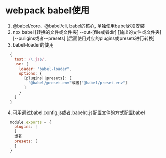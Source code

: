 # webpack babel使用

  1. @babel/core、@babel/cli, babel的核心, 单独使用babel必须安装
  2. npx babel [转换的文件或文件夹] --out-[file或者dir] [输出的文件或文件夹] [--puligins或者--presets] [后面使用对应的plugins或presets进行转换]
  3. babel-loader的使用
  ```javascript
    {
      test: /\.js$/,
      use: [
        loader: "babel-loader",
        options: {
          [plugins||presets]: [
            "@babel/preset-env"或者["@babel/preset-env"]
          ]
        }
      ]
    }
  ```
  4. 可用通过babel.config.js或者.babelrc.js配置文件的方式配置babel
  ```javascript
    module.exports = {
      plugins: [
      ]
      或者
      presets: [
      ]
    }
  ```